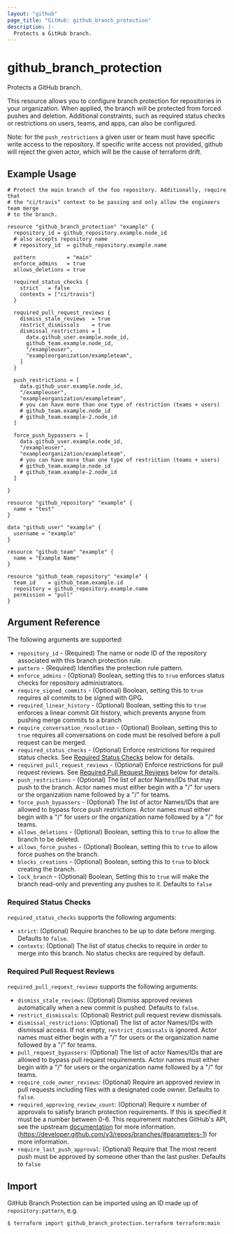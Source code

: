 ```yaml
---
layout: "github"
page_title: "GitHub: github_branch_protection"
description: |-
  Protects a GitHub branch.
---
```


# github\_branch\_protection

Protects a GitHub branch.

This resource allows you to configure branch protection for repositories in your organization. When applied, the branch will be protected from forced pushes and deletion. Additional constraints, such as required status checks or restrictions on users, teams, and apps, can also be configured.

Note: for the `push_restrictions` a given user or team must have specific write access to the repository. If specific write access not provided, github will reject the given actor, which will be the cause of terraform drift.

## Example Usage

```hcl
# Protect the main branch of the foo repository. Additionally, require that
# the "ci/travis" context to be passing and only allow the engineers team merge
# to the branch.

resource "github_branch_protection" "example" {
  repository_id = github_repository.example.node_id
  # also accepts repository name
  # repository_id  = github_repository.example.name

  pattern          = "main"
  enforce_admins   = true
  allows_deletions = true

  required_status_checks {
    strict   = false
    contexts = ["ci/travis"]
  }

  required_pull_request_reviews {
    dismiss_stale_reviews  = true
    restrict_dismissals    = true
    dismissal_restrictions = [
      data.github_user.example.node_id,
      github_team.example.node_id,
      "/exampleuser",
      "exampleorganization/exampleteam",
    ]
  }

  push_restrictions = [
    data.github_user.example.node_id,
    "/exampleuser",
    "exampleorganization/exampleteam",
    # you can have more than one type of restriction (teams + users)
    # github_team.example.node_id
    # github_team.example-2.node_id
  ]

  force_push_bypassers = [
    data.github_user.example.node_id,
    "/exampleuser",
    "exampleorganization/exampleteam",
    # you can have more than one type of restriction (teams + users)
    # github_team.example.node_id
    # github_team.example-2.node_id
  ]

}

resource "github_repository" "example" {
  name = "test"
}

data "github_user" "example" {
  username = "example"
}

resource "github_team" "example" {
  name = "Example Name"
}

resource "github_team_repository" "example" {
  team_id    = github_team.example.id
  repository = github_repository.example.name
  permission = "pull"
}
```

## Argument Reference

The following arguments are supported:

* `repository_id` - (Required) The name or node ID of the repository associated with this branch protection rule.
* `pattern` - (Required) Identifies the protection rule pattern.
* `enforce_admins` - (Optional) Boolean, setting this to `true` enforces status checks for repository administrators.
* `require_signed_commits` - (Optional) Boolean, setting this to `true` requires all commits to be signed with GPG.
* `required_linear_history` - (Optional) Boolean, setting this to `true` enforces a linear commit Git history, which prevents anyone from pushing merge commits to a branch
* `require_conversation_resolution` - (Optional) Boolean, setting this to `true` requires all conversations on code must be resolved before a pull request can be merged.
* `required_status_checks` - (Optional) Enforce restrictions for required status checks. See [Required Status Checks](#required-status-checks) below for details.
* `required_pull_request_reviews` - (Optional) Enforce restrictions for pull request reviews. See [Required Pull Request Reviews](#required-pull-request-reviews) below for details.
* `push_restrictions` - (Optional) The list of actor Names/IDs that may push to the branch. Actor names must either begin with a "/" for users or the organization name followed by a "/" for teams.
* `force_push_bypassers` - (Optional) The list of actor Names/IDs that are allowed to bypass force push restrictions. Actor names must either begin with a "/" for users or the organization name followed by a "/" for teams.
* `allows_deletions` - (Optional) Boolean, setting this to `true` to allow the branch to be deleted.
* `allows_force_pushes` - (Optional) Boolean, setting this to `true` to allow force pushes on the branch.
* `blocks_creations` - (Optional) Boolean, setting this to `true` to block creating the branch.
* `lock_branch` - (Optional) Boolean, Setting this to `true` will make the branch read-only and preventing any pushes to it. Defaults to `false`

### Required Status Checks

`required_status_checks` supports the following arguments:

* `strict`: (Optional) Require branches to be up to date before merging. Defaults to `false`.
* `contexts`: (Optional) The list of status checks to require in order to merge into this branch. No status checks are required by default.

### Required Pull Request Reviews

`required_pull_request_reviews` supports the following arguments:

* `dismiss_stale_reviews`: (Optional) Dismiss approved reviews automatically when a new commit is pushed. Defaults to `false`.
* `restrict_dismissals`: (Optional) Restrict pull request review dismissals.
* `dismissal_restrictions`: (Optional) The list of actor Names/IDs with dismissal access. If not empty, `restrict_dismissals` is ignored. Actor names must either begin with a "/" for users or the organization name followed by a "/" for teams.
* `pull_request_bypassers`: (Optional) The list of actor Names/IDs that are allowed to bypass pull request requirements. Actor names must either begin with a "/" for users or the organization name followed by a "/" for teams.
* `require_code_owner_reviews`: (Optional) Require an approved review in pull requests including files with a designated code owner. Defaults to `false`.
* `required_approving_review_count`: (Optional) Require x number of approvals to satisfy branch protection requirements. If this is specified it must be a number between 0-6. This requirement matches GitHub's API, see the upstream [documentation](https://developer.github.com/v3/repos/branches/#parameters-1) for more information.
  (https://developer.github.com/v3/repos/branches/#parameters-1) for more information.
* `require_last_push_approval`: (Optional) Require that The most recent push must be approved by someone other than the last pusher.  Defaults to `false`

## Import

GitHub Branch Protection can be imported using an ID made up of `repository:pattern`, e.g.

```
$ terraform import github_branch_protection.terraform terraform:main
```
